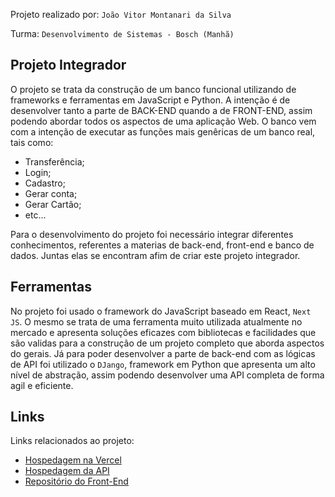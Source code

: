 Projeto realizado por: `João Vitor Montanari da Silva`

Turma: `Desenvolvimento de Sistemas - Bosch (Manhã)`

## Projeto Integrador

O projeto se trata da construção de um banco funcional utilizando de frameworks e ferramentas em JavaScript e Python. A intenção é de desenvolver tanto a parte de BACK-END quando a de FRONT-END, assim podendo abordar todos os aspectos de uma aplicação Web. O banco vem com a intenção de executar as funções mais genêricas de um banco real, tais como:
- Transferência;
- Login;
- Cadastro;
- Gerar conta;
- Gerar Cartão;
- etc...

Para o desenvolvimento do projeto foi necessário integrar diferentes conhecimentos, referentes a materias de back-end, front-end e banco de dados. Juntas elas se encontram afim de criar este projeto integrador.

## Ferramentas

No projeto foi usado o framework do JavaScript baseado em React, `Next JS`. O mesmo se trata de uma ferramenta muito utilizada atualmente no mercado e apresenta soluções eficazes com bibliotecas e facilidades que são validas para a construção de um projeto completo que aborda aspectos do gerais.
Já para poder desenvolver a parte de back-end com as lógicas de API foi utilizado o `DJango`, framework em Python que apresenta um alto nível de abstração, assim podendo desenvolver uma API completa de forma agil e eficiente.

## Links

Links relacionados ao projeto:
- [Hospedagem na Vercel](https://boobank.vercel.app/)
- [Hospedagem da API](https://projeto-api-backend.azurewebsites.net/)
- [Repositório do Front-End](https://github.com/joao-montanari/BANCO)
